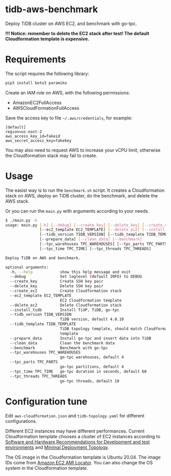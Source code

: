 # tidb-aws-benchmark

Deploy TiDB cluster on AWS EC2, and benchmark with go-tpc.

**!!! Notice: remember to delete the EC2 stack after test! The default Cloudformation template is expensive.**

# Requirements

The script requires the following library:

```sh
pip3 install boto3 paramiko
```

Create an IAM role on AWS, with the following permissions:

- AmazonEC2FullAccess
- AWSCloudFormationFullAccess

Save the access key to file `~/.aws/credentials`, for example:

```
[default]
region=us-east-2
aws_access_key_id=fakeid
aws_secret_access_key=fakekey
```

You may also need to request AWS to increase your vCPU limit, otherwise the Cloudformation stack may fail to create.


# Usage

The easist way is to run the `benchmark.sh` script. It creates a Cloudformation stack on AWS, deploy an TiDB cluster, do the benchmark, and delete the AWS stack.

Or you can run the `main.py` with arguments according to your needs.

```sh
$ ./main.py -h
usage: main.py [-h] [--debug] [--create_key] [--delete_key] [--create_ec2]
               [--ec2_template EC2_TEMPLATE] [--delete_ec2] [--install_tidb]
               [--tidb_version TIDB_VERSION] [--tidb_template TIDB_TEMPLATE]
               [--prepare_data] [--clean_data] [--benchmark]
               [--tpc_warehouses TPC_WAREHOUSES] [--tpc_parts TPC_PARTS]
               [--tpc_time TPC_TIME] [--tpc_threads TPC_THREADS]

Deploy TiDB on AWS and benchmark.

optional arguments:
  -h, --help            show this help message and exit
  --debug               Set loglevel (default INFO) to DEBUG
  --create_key          Create SSH key pair
  --delete_key          Delete SSH key pair
  --create_ec2          Create Cloudformation stack
  --ec2_template EC2_TEMPLATE
                        EC2 Cloudformation template
  --delete_ec2          Delete Cloudformation stack
  --install_tidb        Install TiUP, TiDB, go-tpc
  --tidb_version TIDB_VERSION
                        TiDB version, default 4.0.10
  --tidb_template TIDB_TEMPLATE
                        TiDB topology template, should match Cloudformation
                        template
  --prepare_data        Install go-tpc and insert data into TiDB
  --clean_data          Clean the benchmark data
  --benchmark           Benchmark with go-tpc
  --tpc_warehouses TPC_WAREHOUSES
                        go-tpc warehouses, default 4
  --tpc_parts TPC_PARTS
                        go-tpc partitions, default 4
  --tpc_time TPC_TIME   go-tpc duration in seconds, default 60
  --tpc_threads TPC_THREADS
                        go-tpc threads, default 10
```


# Configuration tune

Edit `aws-cloudformation.json` and `tidb-topology.yaml` for different configurations.

Different EC2 instances may have different performances. Current Cloudformation template chooses a cluster of EC2 instances according to [Software and Hardware Recommendations for Development and test environments](https://docs.pingcap.com/tidb/dev/hardware-and-software-requirements#development-and-test-environments) and [Minimal Deployment Topology](https://docs.pingcap.com/tidb/dev/minimal-deployment-topology).

The OS image in the Cloudformation template is Ubuntu 20.04. The image IDs come from [Amazon EC2 AMI Locator](https://cloud-images.ubuntu.com/locator/ec2/). You can also change the OS system in the Cloudformation template.
